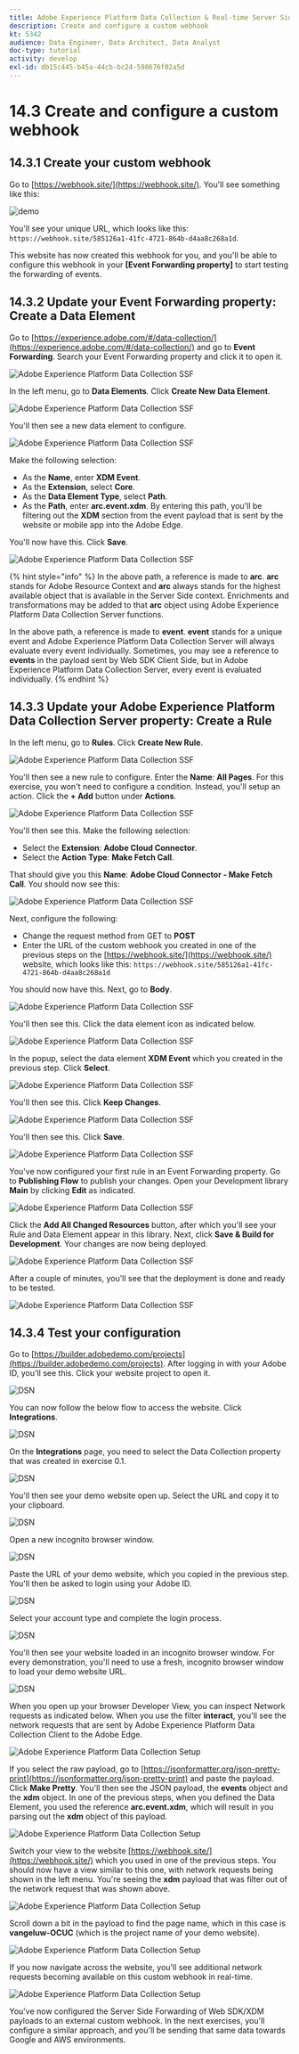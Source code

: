 ```yaml
---
title: Adobe Experience Platform Data Collection & Real-time Server Side Forwarding - Create and configure a custom webhook
description: Create and configure a custom webhook
kt: 5342
audience: Data Engineer, Data Architect, Data Analyst
doc-type: tutorial
activity: develop
exl-id: db15c445-b45a-44cb-bc24-598676f02a5d
---
```

# 14.3 Create and configure a custom webhook

## 14.3.1 Create your custom webhook

Go to [https://webhook.site/](https://webhook.site/). You'll see something like this:

![demo](./images/webhook1.png)

You'll see your unique URL, which looks like this: `https://webhook.site/585126a1-41fc-4721-864b-d4aa8c268a1d`.

This website has now created this webhook for you, and you'll be able to configure this webhook in your **[Event Forwarding property]** to start testing the forwarding of events.

## 14.3.2 Update your Event Forwarding property: Create a Data Element

Go to [https://experience.adobe.com/#/data-collection/](https://experience.adobe.com/#/data-collection/) and go to **Event Forwarding**. Search your Event Forwarding property and click it to open it.

![Adobe Experience Platform Data Collection SSF](./images/prop1.png)

In the left menu, go to **Data Elements**. Click **Create New Data Element**.

![Adobe Experience Platform Data Collection SSF](./images/de1.png)

You'll then see a new data element to configure.

![Adobe Experience Platform Data Collection SSF](./images/de2.png)

Make the following selection:

- As the **Name**, enter **XDM Event**.
- As the **Extension**, select **Core**.
- As the **Data Element Type**, select **Path**.
- As the **Path**, enter **arc.event.xdm**. By entering this path, you'll be filtering out the **XDM** section from the event payload that is sent by the website or mobile app into the Adobe Edge.

You'll now have this. Click **Save**.

![Adobe Experience Platform Data Collection SSF](./images/de3.png)


{% hint style="info" %}
In the above path, a reference is made to **arc**. **arc** stands for Adobe Resource Context and **arc** always stands for the highest available object that is available in the Server Side context. Enrichments and transformations may be added to that **arc** object using Adobe Experience Platform Data Collection Server functions.

In the above path, a reference is made to **event**. **event** stands for a unique event and Adobe Experience Platform Data Collection Server will always evaluate every event individually. Sometimes, you may see a reference to **events** in the payload sent by Web SDK Client Side, but in Adobe Experience Platform Data Collection Server, every event is evaluated individually.
{% endhint %}

## 14.3.3 Update your Adobe Experience Platform Data Collection Server property: Create a Rule

In the left menu, go to **Rules**. Click **Create New Rule**.

![Adobe Experience Platform Data Collection SSF](./images/rl1.png)

You'll then see a new rule to configure. Enter the **Name**: **All Pages**. For this exercise, you won't need to configure a condition. Instead, you'll setup an action. Click the **+ Add** button under **Actions**.

![Adobe Experience Platform Data Collection SSF](./images/rl2.png)

You'll then see this. Make the following selection:

- Select the **Extension**: **Adobe Cloud Connector**.
- Select the **Action Type**: **Make Fetch Call**.

That should give you this **Name**: **Adobe Cloud Connector - Make Fetch Call**. You should now see this:

![Adobe Experience Platform Data Collection SSF](./images/rl4.png)

Next, configure the following:

- Change the request method from GET to **POST**
- Enter the URL of the custom webhook you created in one of the previous steps on the [https://webhook.site/](https://webhook.site/) website, which looks like this: `https://webhook.site/585126a1-41fc-4721-864b-d4aa8c268a1d`

You should now have this. Next, go to **Body**.

![Adobe Experience Platform Data Collection SSF](./images/rl6.png)

You'll then see this. Click the data element icon as indicated below.

![Adobe Experience Platform Data Collection SSF](./images/rl7.png)

In the popup, select the data element **XDM Event** which you created in the previous step. Click **Select**.

![Adobe Experience Platform Data Collection SSF](./images/rl8.png)

You'll then see this. Click **Keep Changes**.

![Adobe Experience Platform Data Collection SSF](./images/rl9.png)

You'll then see this. Click **Save**.

![Adobe Experience Platform Data Collection SSF](./images/rl10.png)

You've now configured your first rule in an Event Forwarding property. Go to **Publishing Flow** to publish your changes.
Open your Development library **Main** by clicking **Edit** as indicated.

![Adobe Experience Platform Data Collection SSF](./images/rl11.png)

Click the **Add All Changed Resources** button, after which you'll see your Rule and Data Element appear in this library. Next, click **Save & Build for Development**. Your changes are now being deployed.

![Adobe Experience Platform Data Collection SSF](./images/rl13.png)

After a couple of minutes, you'll see that the deployment is done and ready to be tested.

![Adobe Experience Platform Data Collection SSF](./images/rl14.png)

## 14.3.4 Test your configuration

Go to [https://builder.adobedemo.com/projects](https://builder.adobedemo.com/projects). After logging in with your Adobe ID, you'll see this. Click your website project to open it.

![DSN](../images/web8.png)

You can now follow the below flow to access the website. Click **Integrations**.

![DSN](../images/web1.png)

On the **Integrations** page, you need to select the Data Collection property that was created in exercise 0.1. 

![DSN](../images/web2.png)

You'll then see your demo website open up. Select the URL and copy it to your clipboard.

![DSN](../images/web3.png)

Open a new incognito browser window.

![DSN](../images/web4.png)

Paste the URL of your demo website, which you copied in the previous step. You'll then be asked to login using your Adobe ID.

![DSN](../images/web5.png)

Select your account type and complete the login process.

![DSN](../images/web6.png)

You'll then see your website loaded in an incognito browser window. For every demonstration, you'll need to use a fresh, incognito browser window to load your demo website URL.

![DSN](../images/web7.png)

When you open up your browser Developer View, you can inspect Network requests as indicated below. When you use the filter **interact**, you'll see the network requests that are sent by Adobe Experience Platform Data Collection Client to the Adobe Edge.

![Adobe Experience Platform Data Collection Setup](./images/hook1.png)

If you select the raw payload, go to [https://jsonformatter.org/json-pretty-print](https://jsonformatter.org/json-pretty-print) and paste the payload. Click **Make Pretty**. You'll then see the JSON payload, the **events** object and the **xdm** object. In one of the previous steps, when you defined the Data Element, you used the reference **arc.event.xdm**, which will result in you parsing out the **xdm** object of this payload.

![Adobe Experience Platform Data Collection Setup](./images/hook2.png)

Switch your view to the website [https://webhook.site/](https://webhook.site/) which you used in one of the previous steps. You should now have a view similar to this one, with network requests being shown in the left menu. You're seeing the **xdm** payload that was filter out of the network request that was shown above. 

![Adobe Experience Platform Data Collection Setup](./images/hook3.png)

Scroll down a bit in the payload to find the page name, which in this case is **vangeluw-OCUC** (which is the project name of your demo website).

![Adobe Experience Platform Data Collection Setup](./images/hook4.png)

If you now navigate across the website, you'll see additional network requests becoming available on this custom webhook in real-time.

![Adobe Experience Platform Data Collection Setup](./images/hook5.png)

You've now configured the Server Side Forwarding of Web SDK/XDM payloads to an external custom webhook. In the next exercises, you'll configure a similar approach, and you'll be sending that same data towards Google and AWS environments.
